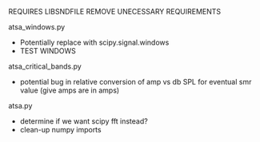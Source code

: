 REQUIRES LIBSNDFILE
REMOVE UNECESSARY REQUIREMENTS

atsa_windows.py
* Potentially replace with scipy.signal.windows
* TEST WINDOWS

atsa_critical_bands.py
* potential bug in relative conversion of amp vs db SPL for eventual smr value (give amps are in amps)

atsa.py
* determine if we want scipy fft instead?
* clean-up numpy imports

